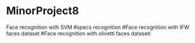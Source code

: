 # MinorProject8
Face recognition with SVM #specs recognition #Face recognition with IFW faces dataset #Face recognition with olivetti faces dataseti  

